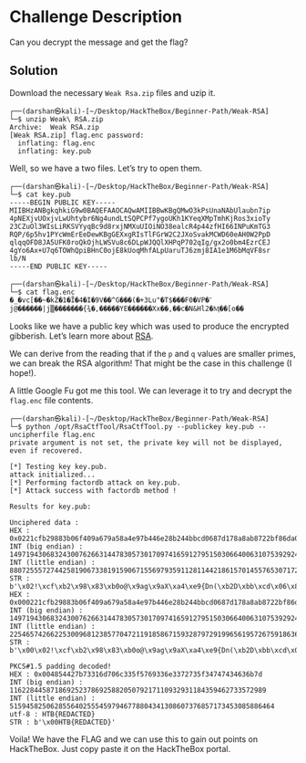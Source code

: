 # Challenge Description
Can you decrypt the message and get the flag?

## Solution
Download the necessary `Weak Rsa.zip` files and uzip it.
```
┌──(darshan㉿kali)-[~/Desktop/HackTheBox/Beginner-Path/Weak-RSA]
└─$ unzip Weak\ RSA.zip                     
Archive:  Weak RSA.zip
[Weak RSA.zip] flag.enc password: 
  inflating: flag.enc                
  inflating: key.pub 
```

Well, so we have a two files. Let’s try to open them.

```
┌──(darshan㉿kali)-[~/Desktop/HackTheBox/Beginner-Path/Weak-RSA]
└─$ cat key.pub 
-----BEGIN PUBLIC KEY-----
MIIBHzANBgkqhkiG9w0BAQEFAAOCAQwAMIIBBwKBgQMwO3kPsUnaNAbUlaubn7ip
4pNEXjvUOxjvLwUhtybr6Ng4undLtSQPCPf7ygoUKh1KYeqXMpTmhKjRos3xioTy
23CZuOl3WIsLiRKSVYyqBc9d8rxjNMXuUIOiNO38ealcR4p44zfHI66INPuKmTG3
RQP/6p5hv1PYcWmErEeDewKBgGEXxgRIsTlFGrW2C2JXoSvakMCWD60eAH0W2PpD
qlqqOFD8JA5UFK0roQkOjhLWSVu8c6DLpWJQQlXHPqP702qIg/gx2o0bm4EzrCEJ
4gYo6Ax+U7q6TOWhQpiBHnC0ojE8kUoqMhfALpUaruTJ6zmj8IA1e1M6bMqVF8sr
lb/N
-----END PUBLIC KEY-----
                                                                                                                                                            
┌──(darshan㉿kali)-[~/Desktop/HackTheBox/Beginner-Path/Weak-RSA]
└─$ cat flag.enc 
�_�vc[��~�kZ�1�Ĩ�4�I�9V��^G���(�+3Lu"�T$���F0�VP�־j@������|j▒�������{¾�,�����YE������Xx��,��c�N&Hl2�Ӎ��[o�� 
```
Looks like we have a public key which was used to produce the encrypted gibberish. Let’s learn more about [RSA](https://www.geeksforgeeks.org/rsa-algorithm-cryptography/).

We can derive from the reading that if the `p` and `q` values are smaller primes, we can break the RSA algorithm! That might be the case in this challenge (I hope!).

A little Google Fu got me this tool. We can leverage it to try and decrypt the `flag.enc` file contents.

```
┌──(darshan㉿kali)-[~/Desktop/HackTheBox/Beginner-Path/Weak-RSA]
└─$ python /opt/RsaCtfTool/RsaCtfTool.py --publickey key.pub --uncipherfile flag.enc
private argument is not set, the private key will not be displayed, even if recovered.

[*] Testing key key.pub.
attack initialized...
[*] Performing factordb attack on key.pub.
[*] Attack success with factordb method !

Results for key.pub:

Unciphered data :
HEX : 0x0221cfb29883b06f409a679a58a4e97b446e28b244bbcd0687d178a8ab8722bf86da06a62e042c892d2921b336571e9ff7ac9d89ba90512bac4cfb8d7e4a3901bbccf5dfac01b27bddd35f1ca55344a75943df9a18eadb344cf7cf55fa0baa7005bfe32f41004854427b73316d706c335f5769336e3372735f34747434636b7d
INT (big endian) : 1497194306832430076266314478305730170974165912795150306640063107539292495904192020114449824357438113183764256783752233913408135242464239912689425668318419718061442061010640167802145162377597484106658670422900749326253337728846324798012274989739031662527650589811318528908253458824763561374522387177140349821
INT (little endian) : 88072555727442581906733819159067155697935911281144218615701455765307172880720320635323713584599918143771491506717753835756287620091394177323854379763656327463368952228869334584829987719054100173777641056621175603973323216296201097722843393696547323416050555734978260588354260747823940515336870113457552171266
STR : b'\x02!\xcf\xb2\x98\x83\xb0o@\x9ag\x9aX\xa4\xe9{Dn(\xb2D\xbb\xcd\x06\x87\xd1x\xa8\xab\x87"\xbf\x86\xda\x06\xa6.\x04,\x89-)!\xb36W\x1e\x9f\xf7\xac\x9d\x89\xba\x90Q+\xacL\xfb\x8d~J9\x01\xbb\xcc\xf5\xdf\xac\x01\xb2{\xdd\xd3_\x1c\xa5SD\xa7YC\xdf\x9a\x18\xea\xdb4L\xf7\xcfU\xfa\x0b\xaap\x05\xbf\xe3/A\x00HTB{s1mpl3_Wi3n3rs_4tt4ck}'
HEX : 0x000221cfb29883b06f409a679a58a4e97b446e28b244bbcd0687d178a8ab8722bf86da06a62e042c892d2921b336571e9ff7ac9d89ba90512bac4cfb8d7e4a3901bbccf5dfac01b27bddd35f1ca55344a75943df9a18eadb344cf7cf55fa0baa7005bfe32f41004854427b73316d706c335f5769336e3372735f34747434636b7d
INT (big endian) : 1497194306832430076266314478305730170974165912795150306640063107539292495904192020114449824357438113183764256783752233913408135242464239912689425668318419718061442061010640167802145162377597484106658670422900749326253337728846324798012274989739031662527650589811318528908253458824763561374522387177140349821
INT (little endian) : 22546574266225300968123857704721191858671593287972919965619572675918636257464402082642870677657579044805501825719744981953609630743396909394906721219496019830622451770590549653716476856077849644487076110495020954617170743371827481017047908786316114794508942268154434710618690751442928771926238749045133355844096
STR : b'\x00\x02!\xcf\xb2\x98\x83\xb0o@\x9ag\x9aX\xa4\xe9{Dn(\xb2D\xbb\xcd\x06\x87\xd1x\xa8\xab\x87"\xbf\x86\xda\x06\xa6.\x04,\x89-)!\xb36W\x1e\x9f\xf7\xac\x9d\x89\xba\x90Q+\xacL\xfb\x8d~J9\x01\xbb\xcc\xf5\xdf\xac\x01\xb2{\xdd\xd3_\x1c\xa5SD\xa7YC\xdf\x9a\x18\xea\xdb4L\xf7\xcfU\xfa\x0b\xaap\x05\xbf\xe3/A\x00HTB{s1mpl3_Wi3n3rs_4tt4ck}'

PKCS#1.5 padding decoded!
HEX : 0x004854427b73316d706c335f5769336e3372735f34747434636b7d
INT (big endian) : 116228445871869252378692588205079217110932931184359462733572989
INT (little endian) : 51594582506285564025554597946778804341308607376857173453085886464
utf-8 : HTB{REDACTED}
STR : b'\x00HTB{REDACTED}'

```

Voila! We have the FLAG and we can use this to gain out points on HackTheBox. Just copy paste it on the HackTheBox portal.
